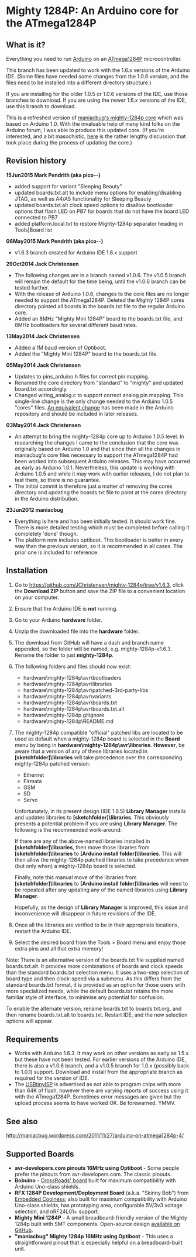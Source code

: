 # Mighty 1284P: An Arduino core for the ATmega1284P #
  

## What is it? ##

Everything you need to run [Arduino](http://arduino.cc/) on an [ATmega1284P](http://www.atmel.com/devices/ATMEGA1284P.aspx) microcontroller.

This branch has been updated to work with the 1.6.x versions of the Arduino IDE. (Some files have needed some changes from the 1.0.6 version, and the files need to be installed into a different directory structure.)

If you are installing for the older 1.0.5 or 1.0.6 versions of the IDE, use those branches to download. If you are using the newer 1.6.x versions of the IDE, use this branch to download.
 
This is a refreshed version of [maniacbug's mighty-1284p core](https://github.com/maniacbug/mighty-1284p) which was based on Arduino 1.0. With the invaluable help of many kind folks on the Arduino forum, I was able to produce this updated core. (If you're interested, and a bit masochistic, [here](http://forum.arduino.cc/index.php?topic=235521.0) is the rather lengthy discussion that took place during the process of updating the core.)

## Revision history <a name="revision history"></a>
**15Jun2015 Mark Pendrith (aka pico--)**
- added support for variant "Sleeping Beauty"
- updated boards.txt.alt to include menu options for enabling/disabling JTAG, as well as A4/A5 functionality for Sleeping Beauty
- updated boards.txt.alt clock speed options to disallow bootloader options that flash LED on PB7 for boards that do not have the board LED connected to PB7
- added platform.local.txt to restore Mighty-1284p separator heading in Tools|Board list

**06May2015 Mark Pendrith (aka pico--)**
- v1.6.3 branch created for Arduino IDE 1.6.x support

**29Oct2014 Jack Christensen**
- The following changes are in a branch named v1.0.6. The v1.0.5 branch will remain the default for the time being, until the v1.0.6 branch can be tested further.
- With the release of Arduino 1.0.6, changes to the core files are no longer needed to support the ATmega1284P. Deleted the Mighty 1284P cores directory pointed all boards in the boards.txt file to the regular Arduino core.
- Added an 8MHz "Mighty Mini 1284P" board to the boards.txt file, and 8MHz bootloaders for several different baud rates.

**13May2014 Jack Christensen**
- Added a 1M baud version of Optiboot.
- Added the "Mighty Mini 1284P" board to the boards.txt file.

**05May2014 Jack Christensen**
- Updates to pins_arduino.h files for correct pin mapping.
- Renamed the core directory from "standard" to "mighty" and updated board.txt accordingly.
- Changed wiring_analog.c to support correct analog pin mapping. This single-line change is the only change needed to the Arduino 1.0.5 "cores" files. [An equivalent change](http://github.com/arduino/Arduino/pull/1368) has been made in the Arduino repository and should be included in later releases.

**03May2014 Jack Christensen**
- An attempt to bring the mighty-1284p core up to Arduino 1.0.5 level. In researching the changes I came to the conclusion that the core was originally based on Arduino 1.0 and that since then all the changes in maniacbug's core files necessary to support the ATmega1284P had been worked into subsequent Arduino releases. This may have occurred as early as Arduino 1.0.1. Nevertheless, this update is working with Arduino 1.0.5 and while it may work with earlier releases, I do not plan to test them, so there is no guarantee.
- The initial commit is therefore just a matter of removing the cores directory and updating the boards.txt file to point at the cores directory in the Arduino distribution.

**23Jun2012 maniacbug**
- Everything is here and has been initially tested.  It should work fine.  There is more detailed testing which must be completed before calling it completely 'done' though.
- The platform now includes optiboot.  This bootloader is better in every way than the previous version, so it is recommended in all cases.  The prior one is included for reference.

## Installation <a name="installation"></a>

1. Go to https://github.com/JChristensen/mighty-1284p/tree/v1.6.3, click the **Download ZIP** button and save the ZIP file to a convenient location on your computer.
2. Ensure that the Arduino IDE is **not** running.
3. Go to your Arduino **hardware** folder.
4. Unzip the downloaded file into the **hardware** folder.
5. The download from GitHub will have a dash and branch name appended, so the folder will be named, e.g. mighty-1284p-v1.6.3. Rename the folder to just **mighty-1284p**.
6. The following folders and files should now exist:
	- hardware\mighty-1284p\avr\bootloaders
	- hardware\mighty-1284p\avr\libraries
	- hardware\mighty-1284p\avr\patched-3rd-party-libs
	- hardware\mighty-1284p\avr\variants
	- hardware\mighty-1284p\avr\boards.txt
	- hardware\mighty-1284p\avr\boards.txt.alt
	- hardware\mighty-1284p\.gitignore
	- hardware\mighty-1284p\README.md
7. The mighty-1284p compatible "official" patched libs are located to be used as default when a mighty-1284p board is selected in the **Board** menu by being in **hardware\mighty-1284p\avr\libraries**. **However**, be aware that a version of any of these libraries located in **[sketchfolder]\libraries** will take precedence over the corresponding mighty-1284p patched version:
    - Ethernet  
    - Firmata  
    - GSM  
    - SD  
    - Servo

    Unfortunately, in its present design (IDE 1.6.5) **Library Manager** installs and updates libraries to **[sketchfolder]\libraries**. This obviously presents a potential problem if you are using **Library Manager**. The following is the recommended work-around:

    If there are any of the above-named libraries installed in **[sketchfolder]\libraries**, then move those libraries from **[sketchfolder]\libraries** to **[Arduino install folder]\libraries**. This will then allow the mighty-1284p patched libraries to take precedence when (but only when) a mighty-1284p board is selected.

    Finally, note this manual move of the libraries from **[sketchfolder]\libraries** to **[Arduino install folder]\libraries** will need to be repeated after any updating any of the named libraries using **Library Manager**.

    Hopefully, as the design of **Library Manager** is improved, this issue and inconvenience will disappear in future revisions of the IDE.

8. Once all the libraries are verified to be in their appropriate locations, restart the Arduino IDE.  
9. Select the desired board from the Tools > Board menu and enjoy those extra pins and all that extra memory!  

Note: There is an alternative version of the boards.txt file supplied named boards.txt.alt. It provides more combinations of boards and clock speeds than the standard boards.txt selection menu. It uses a two-step selection of board type and then clock-speed via a submenu. As this differs from the standard boards.txt format, it is provided as an option for those users with more specialized needs, while the default boards.txt retains the more familiar style of interface, to minimise any potential for confusion.

To enable the alternate version, rename boards.txt to boards.txt.org, and then rename boards.txt.alt to boards.txt. Restart IDE, and the new selection options will appear. 

## Requirements <a name="requirements"></a>

* Works with Arduino 1.6.3. It may work on other versions as early as 1.5.x but these have not been tested. For earlier versions of the Arduino IDE, there is also a v1.0.6 branch, and a v1.0.5 branch for 1.0.x (possibly back to 1.0.1) support. Download and install from the appropriate branch as required for the version of IDE.
* The [USBtinyISP](http://www.adafruit.com/products/46) is advertised as not able to program chips with more than 64K of flash, however there are varying reports of success using it with the ATmega1284P. Sometimes error messages are given but the upload process seems to have worked OK. Be forewarned. YMMV.

## See also <a name="seealso"></a>

http://maniacbug.wordpress.com/2011/11/27/arduino-on-atmega1284p-4/

## Supported Boards <a name="boards"></a>

* **avr-developers.com pinouts 16MHz using Optiboot** - Some people prefer the pinouts from avr-developers.com.  The classic pinouts.
* **Bobuino** - [CrossRoads' board](http://crossroadsfencing.com/BobuinoRev17/index.html) built for maximum compatibility with Arduino Uno-class shields.
* **RFX 1284P Development/Deployment Board** (a.k.a. "Skinny Bob") from [Embedded Coolness](http://embeddedcoolness.com/shop/rfx-1284p-devdep-board-w-prototyping-area-nrf24l01-headers-kit/); also built for maximum compatibility with Arduino Uno-class shields, has prototyping area, configurable 5V/3v3 voltage selection, and nRF24L01+ support.
* **Mighty Mini 1284P** - A small breadboard-friendly version of the Mighty 1284p built with SMT components. Open-source design [available on GitHub](http://goo.gl/5fAHca).
* **"maniacbug" Mighty 1284p 16MHz using Optiboot** - This uses a straightforward pinout that is especially helpful on a breadboard-built unit.

